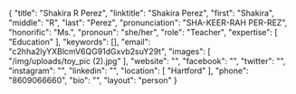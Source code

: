 {
  "title": "Shakira R Perez",
  "linktitle": "Shakira Perez",
  "first": "Shakira",
  "middle": "R",
  "last": "Perez",
  "pronunciation": "SHA-KEER-RAH PER-REZ",
  "honorific": "Ms.",
  "pronoun": "she/her",
  "role": "Teacher",
  "expertise": [
    "Education"
  ],
  "keywords": [],
  "email": "c2hha2lyYXBlcmV6QG91dGxvb2suY29t",
  "images": [
    "/img/uploads/toy_pic (2).jpg"
  ],
  "website": "",
  "facebook": "",
  "twitter": "",
  "instagram": "",
  "linkedin": "",
  "location": [
    "Hartford"
  ],
  "phone": "8609066660",
  "bio": "",
  "layout": "person"
}
